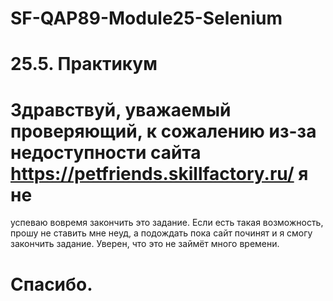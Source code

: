 # SF-QAP89-Module25-Selenium
# 25.5. Практикум
# Здравствуй, уважаемый проверяющий, к сожалению из-за недоступности сайта  https://petfriends.skillfactory.ru/ я не 
успеваю вовремя закончить это задание. Если есть такая возможность, прошу не ставить мне неуд, а подождать пока сайт 
починят и я смогу закончить задание. Уверен, что это не займёт много времени.
# Спасибо.
